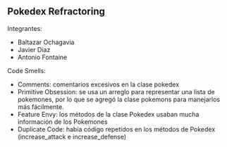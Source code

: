 Pokedex Refractoring
-------------------

Integrantes:
* Baltazar Ochagavia
* Javier Diaz
* Antonio Fontaine

Code Smells:
* Comments: comentarios excesivos en la clase pokedex
* Primitive Obsession: se usa un arreglo para representar una lista de pokemones, por lo que se agregó la clase pokemons para manejarlos más fácilmente.
* Feature Envy: los métodos de la clase Pokedex usaban mucha información de los Pokemones
* Duplicate Code: había código repetidos en los métodos de Pokedex (increase_attack e increase_defense)
